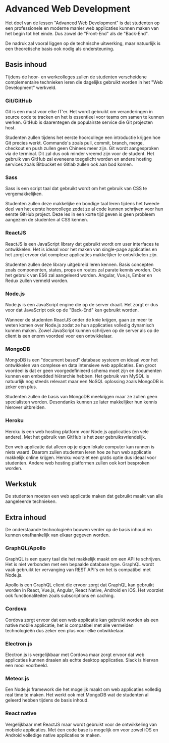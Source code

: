 # Advanced Web Development
Het doel van de lessen "Advanced Web Development" is dat studenten op een professionele en moderne manier web applicaties kunnen maken van het begin tot het einde. Dus zowel de "Front-End" als de "Back-End".

De nadruk zal vooral liggen op de technische uitwerking, maar natuurlijk is een theoretische basis ook nodig als ondersteuning.

## Basis inhoud
Tijdens de hoor- en werkcolleges zullen de studenten verscheidene complementaire technieken leren die dagelijks gebruikt worden in het "Web Development" werkveld.

### Git/GitHub
Git is een must voor elke IT'er. Het wordt gebruikt om veranderingen in source code te tracken en het is essentieel voor teams om samen te kunnen werken. GitHub is daarentegen de populairste service die Git projecten host.

Studenten zullen tijdens het eerste hoorcollege een introductie krijgen hoe Git precies werkt. Commando's zoals pull, commit, branch, merge, checkout en push zullen geen Chinees meer zijn. Git wordt aangesproken via de terminal. Dit zal dus ook minder vreemd zijn voor de student.
Het gebruik van GitHub zal eveneens toegelicht worden en andere hosting services zoals Bitbucket en Gitlab zullen ook aan bod komen.

### Sass
Sass is een script taal dat gebruikt wordt om het gebruik van CSS te vergemakkelijken.

Studenten zullen deze makkelijke en bondige taal leren tijdens het tweede deel van het eerste hoorcollege zodat ze al code kunnen schrijven voor hun eerste GitHub project. Deze les in een korte tijd geven is geen probleem aangezien de studenten al CSS kennen.

### ReactJS
ReactJS is een JavaScript library dat gebruikt wordt om user interfaces te ontwikkelen. Het is ideaal voor het maken van single-page applicaties en het zorgt ervoor dat complexe applicaties makkelijker te ontwikkelen zijn.

Studenten zullen deze library uitgebreid leren kennen. Basis concepten zoals componenten, states, props en routes zal parate kennis worden. Ook het gebruik van ES6 zal aangeleerd worden.
Angular, Vue.js, Ember en Redux zullen vermeld worden.

### Node.js
Node.js is een JavaScript engine die op de server draait. Het zorgt er dus voor dat JavaScript ook op de "Back-End" kan gebruikt worden.

Wanneer de studenten ReactJS onder de knie krijgen, gaan ze meer te weten komen over Node.js zodat ze hun applicaties volledig dynamisch kunnen maken. Zowel JavaScript kunnen schrijven op de server als op de client is een enorm voordeel voor een ontwikkelaar.

### MongoDB
MongoDB is een "document based" database systeem en ideaal voor het ontwikkelen van complexe en data intensieve web applicaties. Een groot voordeel is dat er geen voorgedefinieerd schema moet zijn en documenten kunnen een embedded hiërarchie hebben. Het gebruik van MySQL is natuurlijk nog steeds relevant maar een NoSQL oplossing zoals MongoDB is zeker een plus.

Studenten zullen de basis van MongoDB meekrijgen maar ze zullen geen specialisten worden. Desondanks kunnen ze later makkelijker hun kennis hierover uitbreiden.

### Heroku
Heroku is een web hosting platform voor Node.js applicaties (en vele andere). Met het gebruik van GitHub is het zeer gebruiksvriendelijk.

Een web applicatie dat alleen op je eigen lokale computer kan runnen is niets waard. Daarom zullen studenten leren hoe ze hun web applicatie makkelijk online krijgen. Heroku voorziet een gratis optie dus ideaal voor studenten. Andere web hosting platformen zullen ook kort besproken worden.

## Werkstuk
De studenten moeten een web applicatie maken dat gebruikt maakt van alle aangeleerde technieken.

## Extra inhoud
De onderstaande technologieën bouwen verder op de basis inhoud en kunnen onafhankelijk van elkaar gegeven worden.

### GraphQL/Apollo
GraphQL is een query taal die het makkelijk maakt om een API te schrijven. Het is niet verbonden met een bepaalde database type. GraphQL wordt vaak gebruikt ter vervanging van REST API's en het is compatibel met Node.js.

Apollo is een GraphQL client die ervoor zorgt dat GraphQL kan gebruikt worden in React, Vue.js, Angular, React Native, Android en iOS. Het voorziet ook functionaliteiten zoals subscriptions en caching.

### Cordova
Cordova zorgt ervoor dat een web applicatie kan gebruikt worden als een native mobile applicatie, het is compatibel met alle vermelden technologieën dus zeker een plus voor elke ontwikkelaar.

### Electron.js
Electron.js is vergelijkbaar met Cordova maar zorgt ervoor dat web applicaties kunnen draaien als echte desktop applicaties. Slack is hiervan een mooi voorbeeld.

### Meteor.js
Een Node.js framework die het mogelijk maakt om web applicaties volledig real time te maken. Het werkt ook met MongoDB wat de studenten al geleerd hebben tijdens de basis inhoud.

### React native
Vergelijkbaar met ReactJS maar wordt gebruikt voor de ontwikkeling van mobiele applicaties. Met éen code base is mogelijk om voor zowel iOS en Android volledige native applicaties te maken.
